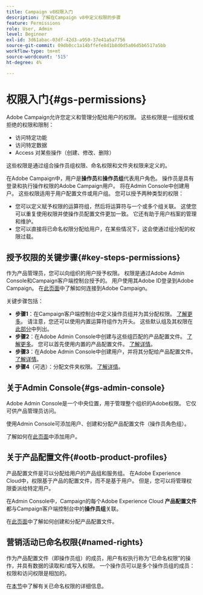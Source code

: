 ```yaml
---
title: Campaign v8权限入门
description: 了解在Campaign v8中定义权限的步骤
feature: Permissions
role: User, Admin
level: Beginner
exl-id: 3d61abac-03df-42d3-a950-37e41a5a7756
source-git-commit: 09db0cc1a14bffefe8d1b8d0d5a06d5b6517a5bb
workflow-type: tm+mt
source-wordcount: '515'
ht-degree: 4%

---
```


# 权限入门{#gs-permissions}

Adobe Campaign允许您定义和管理分配给用户的权限。 这些权限是一组授权或拒绝的权限和限制：

* 访问特定功能
* 访问特定数据
* Access 对某些操作（创建、修改、删除）

这些权限是通过组合操作员组权限、命名权限和文件夹权限来定义的。

在Adobe Campaign中，用户是&#x200B;**操作员**&#x200B;和&#x200B;**操作员组**&#x200B;代表用户角色。 操作员是具有登录和执行操作权限的Adobe Campaign用户。 将在Admin Console中创建用户。 这些权限适用于用户配置文件或用户组。 您可以授予两种类型的权限：

* 您可以定义赋予权限的运算符组，然后将运算符与一个或多个组关联。 这使您可以重复使用权限并使操作员配置文件更加一致。 它还有助于用户档案的管理和维护。
* 您可以直接将已命名权限分配给用户，在某些情况下，这会使通过组分配的权限过载。

## 授予权限的关键步骤{#key-steps-permissions}

作为产品管理员，您可以向组织的用户授予权限。 权限是通过Adobe Admin Console和Campaign客户端控制台授予的。 用户使用其Adobe ID登录到Adobe Campaign。 在[此页面](connect.md)中了解如何连接到Adobe Campaign。

关键步骤包括：

* **步骤1**：在Campaign客户端控制台中定义操作员组并为其分配权限。 [了解更多](manage-permissions.md#create-product-profile)。
请注意，您还可以使用内置运算符组作为开头。 这些默认组及其权限在[此部分](manage-permissions.md#ootb-productprofiles)中列出。
* **步骤2**：在Adobe Admin Console中创建与这些组匹配的产品配置文件。 [了解更多](manage-permissions.md#create-product-profile)。
您可以首先使用内置的产品配置文件。 [了解详情](manage-permissions.md#ootb-productprofiles)。
* **步骤3**：在Adobe Admin Console中创建用户，并将其分配给产品配置文件。 [了解详情](manage-permissions.md#add-users)。
* **步骤4**（可选）：分配文件夹权限。 [了解详情](manage-permissions.md#ootb-productprofiles)。

## 关于Admin Console{#gs-admin-console}

Adobe Admin Console是一个中央位置，用于管理整个组织的Adobe权限。 它仅可供产品管理员访问。

使用Admin Console可添加用户、创建和分配产品配置文件（操作员角色组）。

了解如何在[此页面](manage-permissions.md#add-users)中添加用户。

## 关于产品配置文件{#ootb-product-profiles}

产品配置文件是可以分配给用户的产品组和服务组。 在Adobe Experience Cloud中，权限基于产品的配置文件，而不是基于用户。 但是，您可以将管理权限委派给特定用户。

在Admin Console中，Campaign的每个Adobe Experience Cloud **产品配置文件**&#x200B;都与Campaign客户端控制台中的&#x200B;**操作员组**&#x200B;关联。

在[此页面](manage-permissions.md#create-a-product-profile)中了解如何创建和分配产品配置文件。

## 营销活动已命名权限{#named-rights}

作为产品配置文件（即操作员组）的成员，用户有权执行称为“已命名权限”的操作，并具有数据的读取和/或写入权限。 一个操作员可以是多个操作员组的成员：权限和访问权限是相加的。

在[本节](manage-permissions.md#use-named-rights)中了解有关已命名权限的详细信息。
